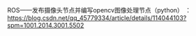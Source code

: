 
ROS——发布摄像头节点并编写opencv图像处理节点（python）
 ： https://blog.csdn.net/qq_45779334/article/details/114044103?spm=1001.2014.3001.5502
